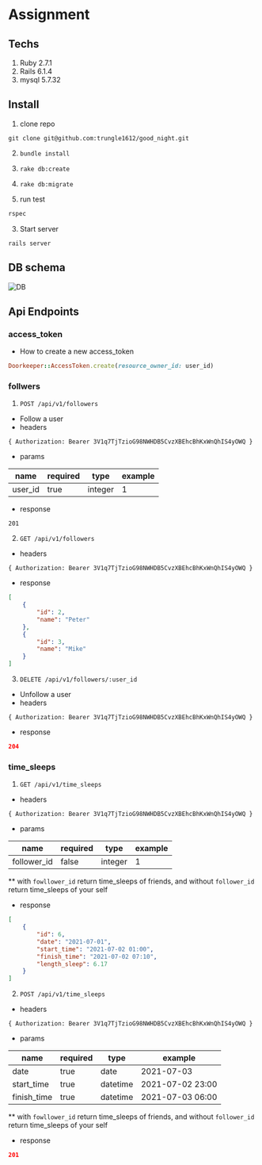 # Assignment 

## Techs
1. Ruby 2.7.1
2. Rails 6.1.4
3. mysql 5.7.32

## Install
1. clone repo
```
git clone git@github.com:trungle1612/good_night.git
```
2. `bundle install`
3. `rake db:create`
4. `rake db:migrate`

2. run test
```ruby
rspec
```

3. Start server
```
rails server
```

## DB schema
![DB](https://i.imgur.com/XihUKCz.png)

## Api Endpoints
### access_token
 - How to create a new access_token

```ruby
Doorkeeper::AccessToken.create(resource_owner_id: user_id)
```

### follwers
1. `POST /api/v1/followers`
 - Follow a user
 - headers
 ```
 { Authorization: Bearer 3V1q7TjTzioG98NWHDB5CvzXBEhcBhKxWnQhIS4yOWQ }
 ```
 - params

| name   | required | type   |example|
|--------|----------|--------|-------|
|user_id | true     |integer |1      |

 - response

 ```
 201
 ```

2. `GET /api/v1/followers`
 - headers
 ```
 { Authorization: Bearer 3V1q7TjTzioG98NWHDB5CvzXBEhcBhKxWnQhIS4yOWQ }
 ```
 - response

```json
[
    {
        "id": 2,
        "name": "Peter"
    },
    {
        "id": 3,
        "name": "Mike"
    }
]
 ```

3. `DELETE /api/v1/followers/:user_id`
 - Unfollow a user
 - headers
 ```
 { Authorization: Bearer 3V1q7TjTzioG98NWHDB5CvzXBEhcBhKxWnQhIS4yOWQ }
 ```
 - response

```json
204
```


### time_sleeps

1. `GET /api/v1/time_sleeps`
 - headers
 ```
 { Authorization: Bearer 3V1q7TjTzioG98NWHDB5CvzXBEhcBhKxWnQhIS4yOWQ }
 ```
 - params

| name       | required | type   |example|
|------------|----------|--------|-------|
|follower_id | false    |integer |1      |

** with `fowllower_id` return time_sleeps of friends, and without `follower_id` return time_sleeps of your self
- response

```json
[
    {
        "id": 6,
        "date": "2021-07-01",
        "start_time": "2021-07-02 01:00",
        "finish_time": "2021-07-02 07:10",
        "length_sleep": 6.17
    }
]
```

2. `POST /api/v1/time_sleeps`
 - headers
 ```
 { Authorization: Bearer 3V1q7TjTzioG98NWHDB5CvzXBEhcBhKxWnQhIS4yOWQ }
 ```
 - params

| name       | required | type    |example          |
|------------|----------|---------|-----------------|
|date        | true     |date     |2021-07-03       |
|start_time  | true     |datetime |2021-07-02 23:00 |
|finish_time | true     |datetime |2021-07-03 06:00 |

** with `fowllower_id` return time_sleeps of friends, and without `follower_id` return time_sleeps of your self
- response

```json
201
```
